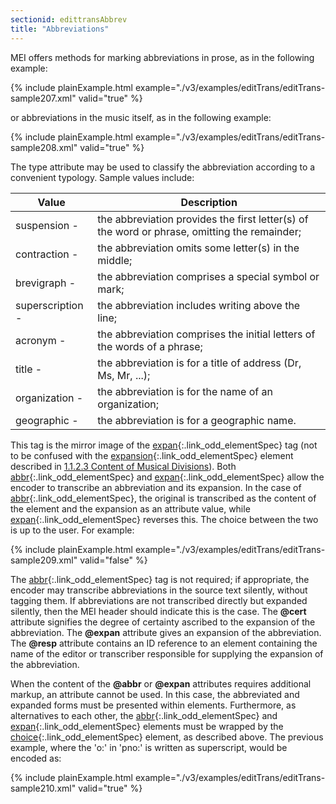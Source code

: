 ```yaml
---
sectionid: edittransAbbrev
title: "Abbreviations"
---
```




MEI offers methods for marking abbreviations in prose, as in the following example:

{% include plainExample.html example="./v3/examples/editTrans/editTrans-sample207.xml" valid="true" %}

or abbreviations in the music itself, as in the following example:

{% include plainExample.html example="./v3/examples/editTrans/editTrans-sample208.xml" valid="true" %}



The type attribute may be used to classify the abbreviation according to a convenient
typology. Sample values include:

<table class="table table-striped table-hover">
   <thead>
      <tr>
         <th>Value</th>
         <th>Description</th>
      </tr>
   </thead>
   <tbody>
      <tr>
         <td>suspension - </td>
         <td> the abbreviation provides the first letter(s) of the word or phrase, omitting the
            remainder;
         </td>
      </tr>
      <tr>
         <td>contraction -</td>
         <td> the abbreviation omits some letter(s) in the middle;</td>
      </tr>
      <tr>
         <td>brevigraph - </td>
         <td> the abbreviation comprises a special symbol or mark;</td>
      </tr>
      <tr>
         <td>superscription - </td>
         <td> the abbreviation includes writing above the line;</td>
      </tr>
      <tr>
         <td>acronym - </td>
         <td> the abbreviation comprises the initial letters of the words of a phrase;</td>
      </tr>
      <tr>
         <td>title -</td>
         <td> the abbreviation is for a title of address (Dr, Ms, Mr, ...);</td>
      </tr>
      <tr>
         <td>organization - </td>
         <td> the abbreviation is for the name of an organization;</td>
      </tr>
      <tr>
         <td>geographic - </td>
         <td> the abbreviation is for a geographic name.</td>
      </tr>
   </tbody>
</table>

This tag is the mirror image of the [expan](/v3/elements/expan.html){:.link_odd_elementSpec} tag (not to be confused with
the [expansion](/v3/elements/expansion.html){:.link_odd_elementSpec} element described in 
<a class="link_ptr" title="Content of Musical Divisions" href="/v3/guidelines/shared.html#sharedMdivContent">1.1.2.3 Content of Musical Divisions</a>).
Both [abbr](/v3/elements/abbr.html){:.link_odd_elementSpec} and [expan](/v3/elements/expan.html){:.link_odd_elementSpec} allow the encoder to
transcribe an abbreviation and its expansion. In the case of [abbr](/v3/elements/abbr.html){:.link_odd_elementSpec}, the
original is transcribed as the content of the element and the expansion as an attribute
value,
while [expan](/v3/elements/expan.html){:.link_odd_elementSpec} reverses this. The choice between the two is up to the user.
For example:

{% include plainExample.html example="./v3/examples/editTrans/editTrans-sample209.xml" valid="false" %}


The [abbr](/v3/elements/abbr.html){:.link_odd_elementSpec} tag is not required; if appropriate, the encoder may
transcribe abbreviations in the source text silently, without tagging them. If abbreviations
are not transcribed directly but expanded silently, then the MEI header should indicate
this
is the case. The **@cert** attribute signifies the degree of certainty ascribed to the
expansion of the abbreviation. The **@expan** attribute gives an expansion of the
abbreviation. The **@resp** attribute contains an ID reference to an element containing
the name of the editor or transcriber responsible for supplying the expansion of the
abbreviation.

When the content of the **@abbr** or **@expan** attributes requires additional
markup, an attribute cannot be used. In this case, the abbreviated and expanded forms
must be
presented within elements. Furthermore, as alternatives to each other, the [abbr](/v3/elements/abbr.html){:.link_odd_elementSpec} and [expan](/v3/elements/expan.html){:.link_odd_elementSpec} elements must be wrapped by the [choice](/v3/elements/choice.html){:.link_odd_elementSpec} element, as described above. The previous example, where the 'o:' in 'pno:' is
written as superscript, would be encoded as:

{% include plainExample.html example="./v3/examples/editTrans/editTrans-sample210.xml" valid="true" %}



